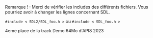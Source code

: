
Remarque ! : Merci de vérifier les includes des différents fichiers.
Vous pourriez avoir à changer les lignes concernant SDL.
 
 `#include < SDL2/SDL_foo.h >`
 ou
 `#include < SDL_foo.h >`

4eme place de la track Demo 64Mo d'API8 2023
